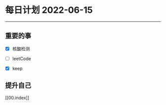 #  每日计划 2022-06-15
---
## 重要的事
- [x]  核酸检测
- [ ]  leetCode
- [x]  keep



## 提升自己

  



[[00.index]]









